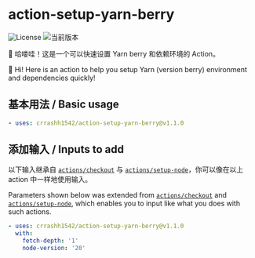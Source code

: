 # action-setup-yarn-berry

![License](https://img.shields.io/github/license/crrashh1542/action-setup-yarn-berry)
![当前版本](https://img.shields.io/github/release/crrashh1542/action-setup-yarn-berry)

👋 哈喽哇！这是一个可以快速设置 Yarn berry 和依赖环境的 Action。  

👋 Hi! Here is an action to help you setup Yarn (version berry) environment and dependencies quickly!

## 基本用法 / Basic usage
```yaml
- uses: crrashh1542/action-setup-yarn-berry@v1.1.0
```

## 添加输入 / Inputs to add
以下输入继承自 [`actions/checkout`](https://github.com/actions/checkout) 与 [`actions/setup-node`](https://github.com/actions/setup-node)，你可以像在以上 action 中一样地使用输入。

Parameters shown below was extended from [`actions/checkout`](https://github.com/actions/checkout) and [`actions/setup-node`](https://github.com/actions/setup-node), which enables you to input like what you does with such actions.
```yaml
- uses: crrashh1542/action-setup-yarn-berry@v1.1.0
  with:
    fetch-depth: '1'
    node-version: '20'
```
